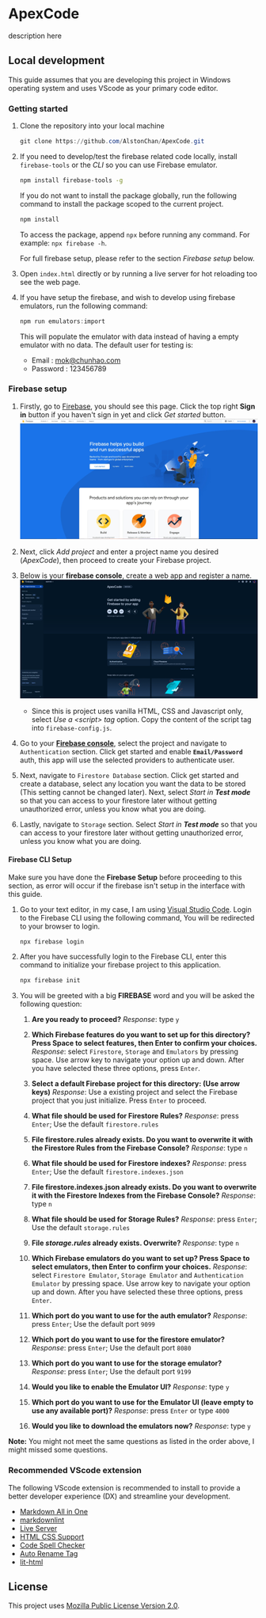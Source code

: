 # ApexCode

description here

## Local development

This guide assumes that you are developing this project in Windows operating system and uses VScode as your primary code editor.

### Getting started

1. Clone the repository into your local machine

    ```powershell
    git clone https://github.com/AlstonChan/ApexCode.git
    ```

2. If you need to develop/test the firebase related code locally, install `firebase-tools` or the _CLI_ so you can use Firebase emulator.

    ```bash
    npm install firebase-tools -g
    ```

    If you do not want to install the package globally, run the following command to install the package scoped to the current project.

    ```bash
    npm install
    ```

    To access the package, append `npx` before running any command. For example: `npx firebase -h`.

    For full firebase setup, please refer to the section _Firebase setup_ below.

3. Open `index.html` directly or by running a live server for hot reloading too see the web page.

4. If you have setup the firebase, and wish to develop using firebase emulators, run the following command:

   ```powershell
   npm run emulators:import
   ```

   This will populate the emulator with data instead of having a empty emulator with no data.
   The default user for testing is:
   - Email : mok@chunhao.com
   - Password : 123456789

### Firebase setup

1. Firstly, go to [Firebase](https://firebase.google.com/), you should see this page. Click the top right **Sign in** button if you haven't sign in yet and click _Get started_ button.
   ![firebase homepage](./public/assets/images/README/firebase-home.jpg)

2. Next, click _Add project_ and enter a project name you desired (_ApexCode_), then proceed to create your Firebase project.

3. Below is your **firebase console**, create a web app and register a name.
   ![firebase homepage](./public/assets/images/README/firebase-console.png)

   - Since this is project uses vanilla HTML, CSS and Javascript only, select _Use a \<script\> tag_ option. Copy the content of the script tag into `firebase-config.js`.

4. Go to your **[Firebase console](https://console.firebase.google.com/u/0/)**, select the project and navigate to `Authentication` section. Click get started and enable **`Email/Password`** auth, this app will use the selected providers to authenticate user.

5. Next, navigate to `Firestore Database` section. Click get started and create a database, select any location you want the data to be stored (This setting cannot be changed later). Next, select _Start in **Test mode**_ so that you can access to your firestore later without getting unauthorized error, unless you know what you are doing.

6. Lastly, navigate to `Storage` section. Select _Start in **Test mode**_ so that you can access to your firestore later without getting unauthorized error, unless you know what you are doing.

#### Firebase CLI Setup

Make sure you have done the **Firebase Setup** before proceeding to this section, as error will occur if the firebase isn't setup in the interface with this guide.

1. Go to your text editor, in my case, I am using [Visual Studio Code](https://code.visualstudio.com/). Login to the Firebase CLI using the following command, You will be redirected to your browser to login.

   ```bash
   npx firebase login
   ```

2. After you have successfully login to the Firebase CLI, enter this command to initialize your firebase project to this application.

   ```bash
   npx firebase init
   ```

3. You will be greeted with a big **FIREBASE** word and you will be asked the following question:

   1. **Are you ready to proceed?**
      _Response_: type `y`

   2. **Which Firebase features do you want to set up for this directory? Press Space to select features, then Enter to confirm your choices.**
      _Response_: select `Firestore`, `Storage` and `Emulators` by pressing space. Use arrow key to navigate your option up and down. After you have selected these three options, press `Enter`.

   3. **Select a default Firebase project for this directory: (Use arrow keys)**
      _Response_: Use a existing project and select the Firebase project that you just initialize. Press `Enter` to proceed.

   4. **What file should be used for Firestore Rules?**
      _Response_: press `Enter`; Use the default `firestore.rules`

   5. **File firestore.rules already exists. Do you want to overwrite it with the Firestore Rules from the Firebase Console?**
      _Response_: type `n`

   6. **What file should be used for Firestore indexes?**
      _Response_: press `Enter`; Use the default `firestore.indexes.json`

   7. **File firestore.indexes.json already exists. Do you want to overwrite it with the Firestore Indexes from the Firebase Console?**
      _Response_: type `n`

   8. **What file should be used for Storage Rules?**
      _Response_: press `Enter`; Use the default `storage.rules`

   9. **File _storage.rules_ already exists. Overwrite?**
      _Response_: type `n`

   10. **Which Firebase emulators do you want to set up? Press Space to select emulators, then Enter to confirm your choices.**
       _Response_: select `Firestore Emulator`, `Storage Emulator` and `Authentication Emulator` by pressing space. Use arrow key to navigate your option up and down. After you have selected these three options, press `Enter`.

   11. **Which port do you want to use for the auth emulator?**
       _Response_: press `Enter`; Use the default port `9099`

   12. **Which port do you want to use for the firestore emulator?**
       _Response_: press `Enter`; Use the default port `8080`

   13. **Which port do you want to use for the storage emulator?**
       _Response_: press `Enter`; Use the default port `9199`

   14. **Would you like to enable the Emulator UI?**
       _Response_: type `y`

   15. **Which port do you want to use for the Emulator UI (leave empty to use any available port)?**
       _Response_: press `Enter` or type `4000`

   16. **Would you like to download the emulators now?**
       _Response_: type `y`

**Note:** You might not meet the same questions as listed in the order above, I might missed some questions.

### Recommended VScode extension

The following VScode extension is recommended to install to provide a better developer experience (DX) and streamline your development.

- [Markdown All in One](https://marketplace.visualstudio.com/items?itemName=yzhang.markdown-all-in-one)
- [markdownlint](https://marketplace.visualstudio.com/items?itemName=DavidAnson.vscode-markdownlint)
- [Live Server](https://marketplace.visualstudio.com/items?itemName=ritwickdey.LiveServer)
- [HTML CSS Support](https://marketplace.visualstudio.com/items?itemName=ecmel.vscode-html-css)
- [Code Spell Checker](https://marketplace.visualstudio.com/items?itemName=streetsidesoftware.code-spell-checker)
- [Auto Rename Tag](https://marketplace.visualstudio.com/items?itemName=formulahendry.auto-rename-tag)
- [lit-html](https://marketplace.visualstudio.com/items?itemName=bierner.lit-html)

## License

This project uses [Mozilla Public License Version 2.0](https://www.mozilla.org/en-US/MPL/2.0/).